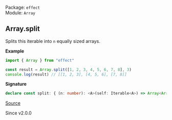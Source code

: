 Package: `effect`<br />
Module: `Array`<br />

## Array.split

Splits this iterable into `n` equally sized arrays.

**Example**

```ts
import { Array } from "effect"

const result = Array.split([1, 2, 3, 4, 5, 6, 7, 8], 3)
console.log(result) // [[1, 2, 3], [4, 5, 6], [7, 8]]
```

**Signature**

```ts
declare const split: { (n: number): <A>(self: Iterable<A>) => Array<Array<A>>; <A>(self: Iterable<A>, n: number): Array<Array<A>>; }
```

[Source](https://github.com/Effect-TS/effect/tree/main/packages/effect/src/Array.ts#L1861)

Since v2.0.0